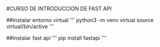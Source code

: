 
#CURSO DE INTRODUCCION DE FAST API


##instalar entorno virtual
'''
python3 -m venv virtual
source virtual/bin/active
'''

##instalar fast api
'''
pip install fastapi
'''
